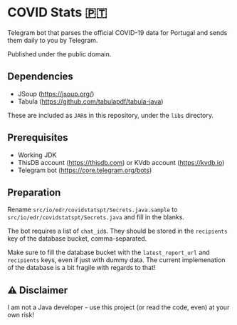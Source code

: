# COVID Stats 🇵🇹

Telegram bot that parses the official COVID-19 data for Portugal and sends them daily to you by Telegram.

Published under the public domain.

## Dependencies

 - JSoup (https://jsoup.org/)
 - Tabula (https://github.com/tabulapdf/tabula-java)
 
These are included as `JAR`s in this repository, under the `libs` directory.

## Prerequisites

 - Working JDK
 - ThisDB account (https://thisdb.com) or KVdb account (https://kvdb.io)
 - Telegram bot (https://core.telegram.org/bots)

## Preparation

Rename `src/io/edr/covidstatspt/Secrets.java.sample` to `src/io/edr/covidstatspt/Secrets.java` and fill in the blanks.

The bot requires a list of `chat_id`s. They should be stored in the `recipients` key of the database bucket, comma-separated.

Make sure to fill the database bucket with the `latest_report_url` and `recipients` keys, even if just with dummy data. 
The current implemenation of the database is a bit fragile with regards to that!

## ⚠️ Disclaimer

I am not a Java developer - use this project (or read the code, even) at your own risk!
